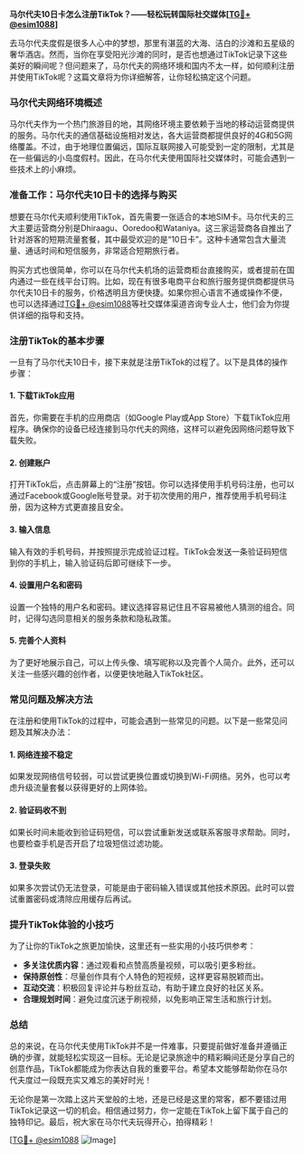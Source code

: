 **马尔代夫10日卡怎么注册TikTok？——轻松玩转国际社交媒体[[TG💪+ @esim1088](https://t.me/s/esim1088)]**

去马尔代夫度假是很多人心中的梦想，那里有湛蓝的大海、洁白的沙滩和五星级的奢华酒店。然而，当你在享受阳光沙滩的同时，是否也想通过TikTok记录下这些美好的瞬间呢？但问题来了，马尔代夫的网络环境和国内不太一样，如何顺利注册并使用TikTok呢？这篇文章将为你详细解答，让你轻松搞定这个问题。

### 马尔代夫网络环境概述

马尔代夫作为一个热门旅游目的地，其网络环境主要依赖于当地的移动运营商提供的服务。马尔代夫的通信基础设施相对发达，各大运营商都提供良好的4G和5G网络覆盖。不过，由于地理位置偏远，国际互联网接入可能受到一定的限制，尤其是在一些偏远的小岛度假村。因此，在马尔代夫使用国际社交媒体时，可能会遇到一些技术上的小麻烦。

### 准备工作：马尔代夫10日卡的选择与购买

想要在马尔代夫顺利使用TikTok，首先需要一张适合的本地SIM卡。马尔代夫的三大主要运营商分别是Dhiraagu、Ooredoo和Wataniya。这三家运营商各自推出了针对游客的短期流量套餐，其中最受欢迎的是“10日卡”。这种卡通常包含大量流量、通话时间和短信服务，非常适合短期旅行者。

购买方式也很简单，你可以在马尔代夫机场的运营商柜台直接购买，或者提前在国内通过一些在线平台订购。比如，现在有很多电商平台和旅行服务提供商都提供马尔代夫10日卡的服务，价格透明且方便快捷。如果你担心语言不通或操作不便，也可以选择通过[TG💪+ @esim1088](https://t.me/s/esim1088)等社交媒体渠道咨询专业人士，他们会为你提供详细的指导和支持。

### 注册TikTok的基本步骤

一旦有了马尔代夫10日卡，接下来就是注册TikTok的过程了。以下是具体的操作步骤：

#### 1. 下载TikTok应用
首先，你需要在手机的应用商店（如Google Play或App Store）下载TikTok应用程序。确保你的设备已经连接到马尔代夫的网络，这样可以避免因网络问题导致下载失败。

#### 2. 创建账户
打开TikTok后，点击屏幕上的“注册”按钮。你可以选择使用手机号码注册，也可以通过Facebook或Google账号登录。对于初次使用的用户，推荐使用手机号码注册，因为这种方式更直接且安全。

#### 3. 输入信息
输入有效的手机号码，并按照提示完成验证过程。TikTok会发送一条验证码短信到你的手机上，输入验证码后即可继续下一步。

#### 4. 设置用户名和密码
设置一个独特的用户名和密码。建议选择容易记住且不容易被他人猜测的组合。同时，记得勾选同意相关的服务条款和隐私政策。

#### 5. 完善个人资料
为了更好地展示自己，可以上传头像、填写昵称以及完善个人简介。此外，还可以关注一些感兴趣的创作者，以便更快地融入TikTok社区。

### 常见问题及解决方法

在注册和使用TikTok的过程中，可能会遇到一些常见的问题。以下是一些常见问题及其解决办法：

#### 1. 网络连接不稳定
如果发现网络信号较弱，可以尝试更换位置或切换到Wi-Fi网络。另外，也可以考虑升级流量套餐以获得更好的上网体验。

#### 2. 验证码收不到
如果长时间未能收到验证码短信，可以尝试重新发送或联系客服寻求帮助。同时，也要检查手机是否开启了垃圾短信过滤功能。

#### 3. 登录失败
如果多次尝试仍无法登录，可能是由于密码输入错误或其他技术原因。此时可以尝试重置密码或清除应用缓存后再试。

### 提升TikTok体验的小技巧

为了让你的TikTok之旅更加愉快，这里还有一些实用的小技巧供参考：

- **多关注优质内容**：通过观看和点赞高质量视频，可以吸引更多粉丝。
- **保持原创性**：尽量创作具有个人特色的短视频，这样更容易脱颖而出。
- **互动交流**：积极回复评论并与粉丝互动，有助于建立良好的社区关系。
- **合理规划时间**：避免过度沉迷于刷视频，以免影响正常生活和旅行计划。

### 总结

总的来说，在马尔代夫使用TikTok并不是一件难事，只要提前做好准备并遵循正确的步骤，就能轻松实现这一目标。无论是记录旅途中的精彩瞬间还是分享自己的创意作品，TikTok都能成为你表达自我的重要平台。希望本文能够帮助你在马尔代夫度过一段既充实又难忘的美好时光！

无论你是第一次踏上这片天堂般的土地，还是已经是这里的常客，都不要错过用TikTok记录这一切的机会。相信通过努力，你一定能在TikTok上留下属于自己的独特印记。最后，祝大家在马尔代夫玩得开心，拍得精彩！

[[TG💪+ @esim1088](https://t.me/s/esim1088) ![Image](https://i.postimg.cc/4NQfJmqS/Snipaste-2025-05-13-00-14-12.png)]